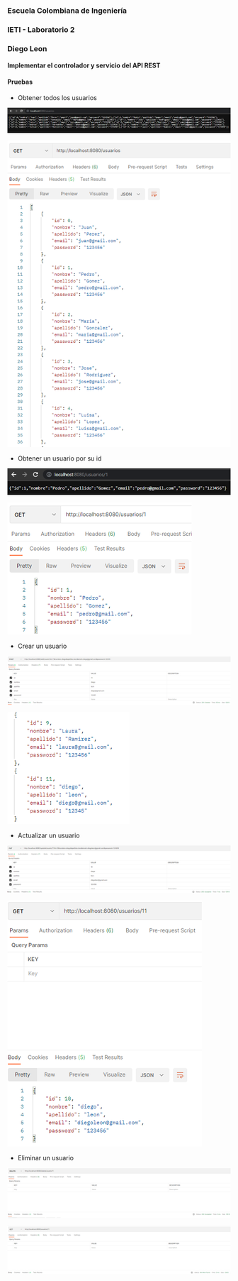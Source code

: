### Escuela Colombiana de Ingeniería

### IETI - Laboratorio 2

### Diego Leon

####  Implementar el controlador y servicio del API REST

#### Pruebas

- Obtener todos los usuarios

![](media/get.png)

![](media/getPostman.png)

- Obtener un usuario por su id

![](media/getByid.png)

![](media/getByidPostman.png)

- Crear un usuario

![](media/post.png)

![](media/validatePost.png)

- Actualizar un usuario

![](media/put.png)

![](media/validatePut.png)

- Eliminar un usuario

![](media/delete.png)

![](media/validateDelete.png)